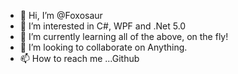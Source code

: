 - 👋 Hi, I’m @Foxosaur
- 👀 I’m interested in C#, WPF and .Net 5.0
- 🌱 I’m currently learning all of the above, on the fly!
- 💞️ I’m looking to collaborate on Anything.
- 📫 How to reach me ...Github

<!---
Foxosaur/Foxosaur is a ✨ special ✨ repository because its `README.md` (this file) appears on your GitHub profile.
You can click the Preview link to take a look at your changes.
--->

